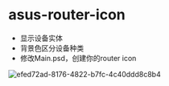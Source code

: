 # asus-router-icon
- 显示设备实体
- 背景色区分设备种类
- 修改Main.psd，创建你的router icon

![efed72ad-8176-4822-b7fc-4c40ddd8c8b4](https://user-images.githubusercontent.com/53036366/210687081-3010b234-2a0d-4fcb-82c5-2f4a71af37ba.png)
